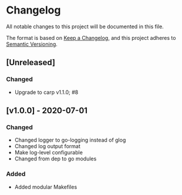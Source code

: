 # Changelog
All notable changes to this project will be documented in this file.

The format is based on [Keep a Changelog](https://keepachangelog.com/en/1.0.0/),
and this project adheres to [Semantic Versioning](https://semver.org/spec/v2.0.0.html).

## [Unreleased]
### Changed
- Upgrade to carp v1.1.0; #8

## [v1.0.0] - 2020-07-01
### Changed
- Changed logger to go-logging instead of glog
- Changed log output format
- Make log-level configurable
- Changed from dep to go modules
### Added
- Added modular Makefiles
